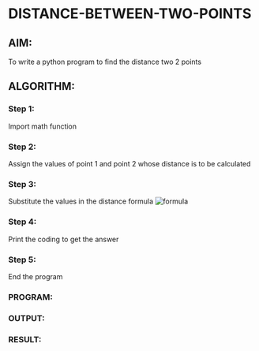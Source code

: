 # DISTANCE-BETWEEN-TWO-POINTS

## AIM:
To write a python program to find the distance two 2 points
## ALGORITHM:
### Step 1: 
Import math function 
### Step 2:
Assign the values of point 1 and point 2 whose distance is to be calculated 
### Step 3: 
Substitute the values in the distance formula  ![formula](/formula.jpg)
### Step 4:
Print the coding to get the answer 
### Step 5:
End the program 
### PROGRAM:
  


### OUTPUT:


### RESULT:

